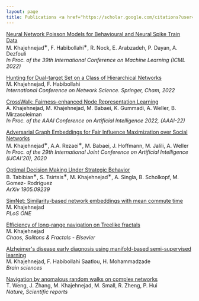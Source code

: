 ```yaml
---
layout: page
title: Publications <a href="https://scholar.google.com/citations?user=sNCC42QAAAAJ&hl=en&oi=ao"> <small> (Google Scholar) </small> </a>
---
```

<!-- ### 2022 -->
<!-- --- -->

<a href="https://www.biorxiv.org/content/10.1101/2020.07.13.201673v2.full.pdf">Neural Network Poisson Models for Behavioural and Neural Spike Train Data </a> 
 <br />
 M. Khajehnejad<sup>∗</sup>, F. Habibollahi<sup>∗</sup>, R. Nock, E. Arabzadeh, P. Dayan, A. Dezfouli
<br />
<em>In Proc. of the 39th International Conference on Machine Learning (ICML 2022) </em>


<a href="https://link.springer.com/chapter/10.1007/978-3-030-97240-0_8">Hunting for Dual-target Set on a Class of Hierarchical Networks </a> 
 <br />
 M. Khajehnejad, F. Habibollahi
<br />
<em>International Conference on Network Science. Springer, Cham, 2022</em>


<a href="https://arxiv.org/abs/2105.02725">CrossWalk: Fairness-enhanced Node Representation Learning </a> 
 <br />
 A. Khajehnejad, M. Khajehnejad, M. Babaei, K. Gummadi, A. Weller, B. Mirzasoleiman
<br />
<em>In Proc. of the AAAI Conference on Artificial Intelligence 2022, (AAAI-22)</em>
<!-- ### 2020 -->
<!-- --- -->


<a href="https://www.ijcai.org/Proceedings/2020/0594.pdf">Adversarial Graph Embeddings for Fair Influence Maximization over Social Networks </a> 
 <br />
 M. Khajehnejad<sup>∗</sup>, A.A. Rezaei<sup>∗</sup>, M. Babaei, J. Hoffmann, M. Jalili, A. Weller
<br />
<em>In Proc. of the 29th International Joint Conference on Artificial Intelligence (IJCAI'20), 2020</em>


<!-- ### 2019 -->
<!-- --- -->


<a href="https://arxiv.org/pdf/1905.09239.pdf">Optimal Decision Making Under Strategic Behavior </a> <br />
B. Tabibian<sup>∗</sup>, S. Tsirtsis<sup>∗</sup>, M. Khajehnejad<sup>∗</sup>, A. Singla, B. Scholkopf, M. Gomez- Rodriguez
<br />
<em>ArXiv 1905.09239</em>

<a href="https://journals.plos.org/plosone/article?id=10.1371/journal.pone.0221172">SimNet: Similarity-based network embeddings with mean commute time </a> <br />
M. Khajehnejad<br />
<em>PLoS ONE</em>


<a href="https://www.sciencedirect.com/science/article/pii/S096007791930075X">Efficiency of long-range navigation on Treelike fractals </a> <br />
M. Khajehnejad<br />
<em>Chaos, Solitons & Fractals - Elsevier</em>  

<!-- ### 2017 -->
<!-- --- -->
<a href="https://www.mdpi.com/2076-3425/7/8/109/htm">Alzheimer's disease early diagnosis using manifold-based semi-supervised learning </a> <br />
M. Khajehnejad, F. Habibollahi Saatlou, H. Mohammadzade<br />
<em>Brain sciences</em>

<!-- ### 2016 -->
<!-- --- -->
<a href="https://www.sciencedirect.com/science/article/pii/S096007791930075X">Navigation by anomalous random walks on complex networks </a> <br />
T. Weng, J. Zhang, M. Khajehnejad, M. Small, R. Zheng, P. Hui<br />
<em>Nature, Scientific reports</em> 

<!--
My name is Inigo Montoya. I have the following qualities:

- I rock a great mustache
- I'm extremely loyal to my family

What else do you need?

### my history

To be honest, I'm having some trouble remembering right now, so why don't you just watch [my movie](http://en.wikipedia.org/wiki/The_Princess_Bride_%28film%29) and it will answer **all** your questions. -->
